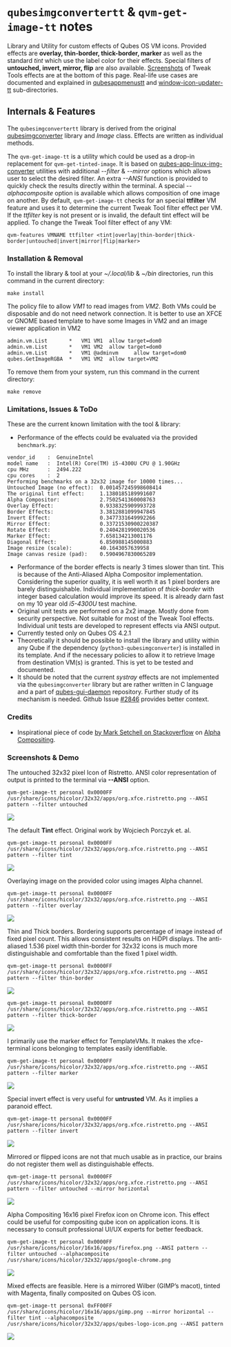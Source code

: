 # `qubesimgconvertertt` & `qvm-get-image-tt` notes
Library and Utility for custom effects of Qubes OS VM icons. Provided effects 
are **overlay, thin-border, thick-border, marker** as well as the standard
_tint_ which use the label color for their effects. Special filters of
**untouched, invert, mirror, flip** are also available.
[Screenshots](#screenshots--demo) of Tweak Tools effects are at the bottom of
this page. Real-life use cases are documented and explained in
[qubesappmenustt](/qubesappmenustt) and
[window-icon-updater-tt](/window-icon-updater-tt) sub-directories.

## Internals & Features
The `qubesimgconvertertt` library is derived from the original
[qubesimgconverter](https://github.com/QubesOS/qubes-linux-utils/tree/main/imgconverter/qubesimgconverter)
library and _Image_ class. Effects are written as individual methods.

The `qvm-get-image-tt` is a utility which could be used as a drop-in replacement
for `qvm-get-tinted-image`. It is based on
[qubes-app-linux-img-converter](https://github.com/QubesOS/qubes-app-linux-img-converter)
utilities with additional _--filter_ & _--mirror_ options which allows user to
select the desired filter. An extra _--ANSI_ function is provided to quickly
check the results directly within the terminal. A special _--alphacomposite_
option is available which allows composition of one image on another. By default,
`qvm-get-image-tt` checks for an special **ttfilter** VM feature and uses it to
determine the current Tweak Tool filter effect per VM. If the _ttfilter_ key is
not present or is invalid, the default tint effect will be applied. To change
the Tweak Tool filter effect of any VM:

```
qvm-features VMNAME ttfilter <tint|overlay|thin-border|thick-border|untouched|invert|mirror|flip|marker>
```

### Installation & Removal
To install the library & tool at your _~/.local/lib_ & _~/bin_ directories, 
run this command in the current directory:
```
make install
```
The policy file to allow _VM1_ to read images from _VM2_. Both VMs could be
disposable and do not need network connection. It is better to use an XFCE or
GNOME based template to have some Images in VM2 and an image viewer application
in VM2
```
admin.vm.List		*	VM1 VM1	 allow target=dom0
admin.vm.List		*	VM1 VM2	 allow target=dom0
admin.vm.List		*	VM1 @adminvm	 allow target=dom0
qubes.GetImageRGBA	*	VM1 VM2	 allow target=VM2
```

To remove them from your system, run this command in the current directory:
```
make remove
```

### Limitations, Issues & ToDo
These are the current known limitation with the tool & library:
- Performance of the effects could be evaluated via the provided `benchmark.py`:
```
vendor_id	 :  GenuineIntel
model name	 :  Intel(R) Core(TM) i5-4300U CPU @ 1.90GHz
cpu MHz		 :  2494.222
cpu cores	 :  2
Performing benchmarks on a 32x32 image for 10000 times...
Untouched Image (no effect):  0.001457245998608414
The original tint effect:     1.1380185189991607
Alpha Compositor:             2.7502541360008763
Overlay Effect:               0.9338325909993728
Border Effects:               3.3812881099947845
Invert Effect:                0.3477331649992266
Mirror Effect:                0.33721530900220387
Rotate Effect:                0.2404281990020536
Marker Effect:                7.658134213001176
Diagonal Effect:              6.850988145000883
Image resize (scale):         40.1643057639958
Image canvas resize (pad):    0.5904967830065289
```
- Performance of the border effects is nearly 3 times slower than tint. This is
because of the Anti-Aliased Alpha Compositor implementation. Considering the
superior quality, it is well worth it as 1 pixel borders are barely
distinguishable. Individual implementation of _thick-border_ with integer based
calculation would improve its speed. It is already darn fast on my 10 year old
_i5-4300U_ test machine.
- Original unit tests are performed on a 2x2 image. Mostly done from security
perspective. Not suitable for most of the Tweak Tool effects. Individual unit
tests are developed to represent effects via ANSI output.
- Currently tested only on Qubes OS 4.2.1
- Theoretically it should be possible to install the library and utility within
any Qube if the dependency (`python3-qubesimgconverter`) is installed in its
template. And if the necessary policies to allow it to retrieve Image from
destination VM(s) is granted. This is yet to be tested and documented.
- It should be noted that the current _systray_ effects are not implemented via
the `qubesimgconverter` library but are rather written in C language and a part of
[qubes-gui-daemon](https://github.com/QubesOS/qubes-gui-daemon/tree/main/gui-daemon)
repository. Further study of its mechanism is needed. Github Issue
[#2846](https://github.com/QubesOS/qubes-issues/issues/2846) provides better
context.

### Credits
- Inspirational piece of code 
[by Mark Setchell on Stackoverflow](https://stackoverflow.com/questions/60398939/how-to-do-alpha-compositing-with-a-list-of-rgba-data-in-numpy-arrays#answer-60401248)
on [Alpha Compositing](https://en.wikipedia.org/wiki/Alpha_compositing).

### Screenshots & Demo
The untouched 32x32 pixel Icon of Ristretto. ANSI color representation of
output is printed to the terminal via __--ANSI__ option.
```
qvm-get-image-tt personal 0x0000FF /usr/share/icons/hicolor/32x32/apps/org.xfce.ristretto.png --ANSI pattern --filter untouched
```
![](effect-untouched.png)

The default __Tint__ effect. Original work by Wojciech Porczyk et. al.
```
qvm-get-image-tt personal 0x0000FF /usr/share/icons/hicolor/32x32/apps/org.xfce.ristretto.png --ANSI pattern --filter tint
```
![](effect-tint.png)

Overlaying image on the provided color using images Alpha channel.
```
qvm-get-image-tt personal 0x0000FF /usr/share/icons/hicolor/32x32/apps/org.xfce.ristretto.png --ANSI pattern --filter overlay
```
![](effect-overlay.png)

Thin and Thick borders. Bordering supports percentage of image instead of fixed
pixel count. This allows consistent results on HiDPI displays. The anti-aliased 
1.536 pixel width thin-border for 32x32 icons is much more distinguishable and
comfortable than the fixed 1 pixel width.
```
qvm-get-image-tt personal 0x0000FF /usr/share/icons/hicolor/32x32/apps/org.xfce.ristretto.png --ANSI pattern --filter thin-border
```
![](effect-thin-border.png)
```
qvm-get-image-tt personal 0x0000FF /usr/share/icons/hicolor/32x32/apps/org.xfce.ristretto.png --ANSI pattern --filter thick-border
```
![](effect-thick-border.png)

I primarily use the marker effect for TemplateVMs. It makes the xfce-terminal
icons belonging to templates easily identifiable.
```
qvm-get-image-tt personal 0x0000FF /usr/share/icons/hicolor/32x32/apps/org.xfce.ristretto.png --ANSI pattern --filter marker
```
![](effect-marker.png)

Special invert effect is very useful for __untrusted__ VM. As it implies a
paranoid effect.
```
qvm-get-image-tt personal 0x0000FF /usr/share/icons/hicolor/32x32/apps/org.xfce.ristretto.png --ANSI pattern --filter invert
```
![](effect-invert.png)

Mirrored or flipped icons are not that much usable as in practice, our brains do
not register them well as distinguishable effects.
```
qvm-get-image-tt personal 0x0000FF /usr/share/icons/hicolor/32x32/apps/org.xfce.ristretto.png --ANSI pattern --filter untouched --mirror horizontal
```
![](effect-mirrored.png)

Alpha Compositing 16x16 pixel Firefox icon on Chrome icon. This effect could be
useful for compositing qube icon on application icons. It is necessary to
consult professional UI/UX experts for better feedback.
```
qvm-get-image-tt personal 0x0000FF /usr/share/icons/hicolor/16x16/apps/firefox.png --ANSI pattern --filter untouched --alphacomposite /usr/share/icons/hicolor/32x32/apps/google-chrome.png
```
![](effect-alphacompositor.png)

Mixed effects are feasible. Here is a mirrored Wilber (GIMP’s macot), tinted
with Magenta, finally composited on Qubes OS icon.
```
qvm-get-image-tt personal 0xFF00FF /usr/share/icons/hicolor/16x16/apps/gimp.png --mirror horizontal --filter tint --alphacomposite /usr/share/icons/hicolor/32x32/apps/qubes-logo-icon.png --ANSI pattern
```
![](effect-mix-effects.png)

